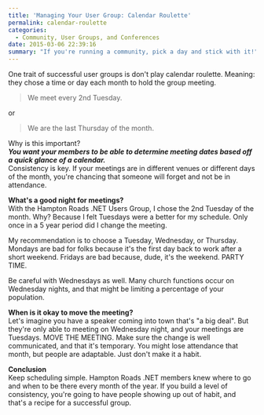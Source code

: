 ```yaml
---
title: 'Managing Your User Group: Calendar Roulette'
permalink: calendar-roulette
categories:
  - Community, User Groups, and Conferences
date: 2015-03-06 22:39:16
summary: "If you're running a community, pick a day and stick with it!"
---
```


One trait of successful user groups is don't play calendar roulette.  Meaning: they chose a time or day each month to hold the group meeting.

> We meet every 2nd Tuesday.  

or

> We are the last Thursday of the month.

Why is this important?  
***You want your members to be able to determine meeting dates based off a quick glance of a calendar.***  
Consistency is key.  If your meetings are in different venues or different days of the month, you're chancing that someone will forget and not be in attendance.

**What's a good night for meetings?**  
With the Hampton Roads .NET Users Group, I chose the 2nd Tuesday of the month.  Why?  Because I felt Tuesdays were a better for my schedule.  Only once in a 5 year period did I change the meeting.

My recommendation is to choose a Tuesday, Wednesday, or Thursday.  Mondays are bad for folks because it's the first day back to work after a short weekend.  Fridays are bad because, dude, it's the weekend.  PARTY TIME.

Be careful with Wednesdays as well.  Many church functions occur on Wednesday nights, and that might be limiting a percentage of your population.

**When is it okay to move the meeting?**  
Let's imagine you have a speaker coming into town that's "a big deal".  But they're only able to meeting on Wednesday night, and your meetings are Tuesdays.  MOVE THE MEETING.  Make sure the change is well communicated, and that it's temporary.  You might lose attendance that month, but people are adaptable.  Just don't make it a habit.

**Conclusion**  
Keep scheduling simple.  Hampton Roads .NET members knew where to go and when to be there every month of the year.  If you build a level of consistency, you're going to have people showing up out of habit, and that's a recipe for a successful group.


